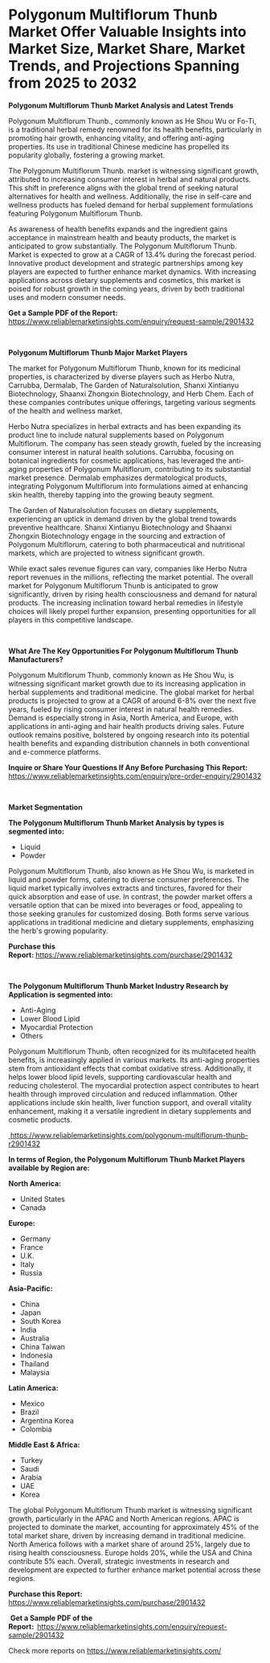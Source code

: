 <p><h1>Polygonum Multiflorum Thunb Market Offer Valuable Insights into Market Size, Market Share, Market Trends, and Projections Spanning from 2025 to 2032</h1></p><p><strong>Polygonum Multiflorum Thunb Market Analysis and Latest Trends</strong></p>
<p><p>Polygonum Multiflorum Thunb., commonly known as He Shou Wu or Fo-Ti, is a traditional herbal remedy renowned for its health benefits, particularly in promoting hair growth, enhancing vitality, and offering anti-aging properties. Its use in traditional Chinese medicine has propelled its popularity globally, fostering a growing market.</p><p>The Polygonum Multiflorum Thunb. market is witnessing significant growth, attributed to increasing consumer interest in herbal and natural products. This shift in preference aligns with the global trend of seeking natural alternatives for health and wellness. Additionally, the rise in self-care and wellness products has fueled demand for herbal supplement formulations featuring Polygonum Multiflorum Thunb.</p><p>As awareness of health benefits expands and the ingredient gains acceptance in mainstream health and beauty products, the market is anticipated to grow substantially. The Polygonum Multiflorum Thunb. Market is expected to grow at a CAGR of 13.4% during the forecast period. Innovative product development and strategic partnerships among key players are expected to further enhance market dynamics. With increasing applications across dietary supplements and cosmetics, this market is poised for robust growth in the coming years, driven by both traditional uses and modern consumer needs.</p></p>
<p><strong>Get a Sample PDF of the Report:&nbsp;</strong> <a href="https://www.reliablemarketinsights.com/enquiry/request-sample/2901432?utm_campaign=2280&utm_medium=2&utm_source=Github&utm_content=ia&utm_term=16032025&utm_id=polygonum-multiflorum-thunb">https://www.reliablemarketinsights.com/enquiry/request-sample/2901432</a></p>
<p>&nbsp;</p>
<p><strong>Polygonum Multiflorum Thunb Major Market Players</strong></p>
<p><p>The market for Polygonum Multiflorum Thunb, known for its medicinal properties, is characterized by diverse players such as Herbo Nutra, Carrubba, Dermalab, The Garden of Naturalsolution, Shanxi Xintianyu Biotechnology, Shaanxi Zhongxin Biotechnology, and Herb Chem. Each of these companies contributes unique offerings, targeting various segments of the health and wellness market.</p><p>Herbo Nutra specializes in herbal extracts and has been expanding its product line to include natural supplements based on Polygonum Multiflorum. The company has seen steady growth, fueled by the increasing consumer interest in natural health solutions. Carrubba, focusing on botanical ingredients for cosmetic applications, has leveraged the anti-aging properties of Polygonum Multiflorum, contributing to its substantial market presence. Dermalab emphasizes dermatological products, integrating Polygonum Multiflorum into formulations aimed at enhancing skin health, thereby tapping into the growing beauty segment.</p><p>The Garden of Naturalsolution focuses on dietary supplements, experiencing an uptick in demand driven by the global trend towards preventive healthcare. Shanxi Xintianyu Biotechnology and Shaanxi Zhongxin Biotechnology engage in the sourcing and extraction of Polygonum Multiflorum, catering to both pharmaceutical and nutritional markets, which are projected to witness significant growth. </p><p>While exact sales revenue figures can vary, companies like Herbo Nutra report revenues in the millions, reflecting the market potential. The overall market for Polygonum Multiflorum Thunb is anticipated to grow significantly, driven by rising health consciousness and demand for natural products. The increasing inclination toward herbal remedies in lifestyle choices will likely propel further expansion, presenting opportunities for all players in this competitive landscape.</p></p>
<p>&nbsp;</p>
<p><strong>What Are The Key Opportunities For Polygonum Multiflorum Thunb Manufacturers?</strong></p>
<p><p>Polygonum Multiflorum Thunb, commonly known as He Shou Wu, is witnessing significant market growth due to its increasing application in herbal supplements and traditional medicine. The global market for herbal products is projected to grow at a CAGR of around 6-8% over the next five years, fueled by rising consumer interest in natural health remedies. Demand is especially strong in Asia, North America, and Europe, with applications in anti-aging and hair health products driving sales. Future outlook remains positive, bolstered by ongoing research into its potential health benefits and expanding distribution channels in both conventional and e-commerce platforms.</p></p>
<p><strong>Inquire or Share Your Questions If Any Before Purchasing This Report:</strong> <a href="https://www.reliablemarketinsights.com/enquiry/pre-order-enquiry/2901432?utm_campaign=2280&utm_medium=2&utm_source=Github&utm_content=ia&utm_term=16032025&utm_id=polygonum-multiflorum-thunb">https://www.reliablemarketinsights.com/enquiry/pre-order-enquiry/2901432</a></p>
<p>&nbsp;</p>
<p><strong>Market Segmentation</strong></p>
<p><strong>The Polygonum Multiflorum Thunb Market Analysis by types is segmented into:</strong></p>
<p><ul><li>Liquid</li><li>Powder</li></ul></p>
<p><p>Polygonum Multiflorum Thunb, also known as He Shou Wu, is marketed in liquid and powder forms, catering to diverse consumer preferences. The liquid market typically involves extracts and tinctures, favored for their quick absorption and ease of use. In contrast, the powder market offers a versatile option that can be mixed into beverages or food, appealing to those seeking granules for customized dosing. Both forms serve various applications in traditional medicine and dietary supplements, emphasizing the herb's growing popularity.</p></p>
<p><strong>Purchase this Report:&nbsp;</strong><a href="https://www.reliablemarketinsights.com/purchase/2901432?utm_campaign=2280&utm_medium=2&utm_source=Github&utm_content=ia&utm_term=16032025&utm_id=polygonum-multiflorum-thunb">https://www.reliablemarketinsights.com/purchase/2901432</a></p>
<p>&nbsp;</p>
<p><strong>The Polygonum Multiflorum Thunb Market Industry Research by Application is segmented into:</strong></p>
<p><ul><li>Anti-Aging</li><li>Lower Blood Lipid</li><li>Myocardial Protection</li><li>Others</li></ul></p>
<p><p>Polygonum Multiflorum Thunb, often recognized for its multifaceted health benefits, is increasingly applied in various markets. Its anti-aging properties stem from antioxidant effects that combat oxidative stress. Additionally, it helps lower blood lipid levels, supporting cardiovascular health and reducing cholesterol. The myocardial protection aspect contributes to heart health through improved circulation and reduced inflammation. Other applications include skin health, liver function support, and overall vitality enhancement, making it a versatile ingredient in dietary supplements and cosmetic products.</p></p>
<p><a href="https://www.reliablemarketinsights.com/polygonum-multiflorum-thunb-r2901432?utm_campaign=2280&utm_medium=2&utm_source=Github&utm_content=ia&utm_term=16032025&utm_id=polygonum-multiflorum-thunb">&nbsp;https://www.reliablemarketinsights.com/polygonum-multiflorum-thunb-r2901432</a></p>
<p><strong>In terms of Region, the Polygonum Multiflorum Thunb Market Players available by Region are:</strong></p>
<p>
    <p> <strong> North America: </strong>
        <ul>
            <li>United States</li>
            <li>Canada</li>
        </ul>
        </p> 
    <p> <strong> Europe: </strong>
        <ul>
            <li>Germany</li>
            <li>France</li>
            <li>U.K.</li>
            <li>Italy</li>
            <li>Russia</li>
        </ul>
        </p> 
    <p> <strong> Asia-Pacific: </strong>
        <ul>
            <li>China</li>
            <li>Japan</li>
            <li>South Korea</li>
            <li>India</li>
            <li>Australia</li>
            <li>China Taiwan</li>
            <li>Indonesia</li>
            <li>Thailand</li>
            <li>Malaysia</li>
        </ul>
        </p> 
    <p> <strong> Latin America: </strong>
        <ul>
            <li>Mexico</li>
            <li>Brazil</li>
            <li>Argentina Korea</li>
            <li>Colombia</li>
        </ul>
        </p> 
    <p> <strong> Middle East & Africa: </strong>
        <ul>
            <li>Turkey</li>
            <li>Saudi</li>
            <li>Arabia</li>
            <li>UAE</li>
            <li>Korea</li>
        </ul>
    </p>
    </p>
<p><p>The global Polygonum Multiflorum Thunb market is witnessing significant growth, particularly in the APAC and North American regions. APAC is projected to dominate the market, accounting for approximately 45% of the total market share, driven by increasing demand in traditional medicine. North America follows with a market share of around 25%, largely due to rising health consciousness. Europe holds 20%, while the USA and China contribute 5% each. Overall, strategic investments in research and development are expected to further enhance market potential across these regions.</p></p>
<p><strong>Purchase this Report: </strong><a href="https://www.reliablemarketinsights.com/purchase/2901432?utm_campaign=2280&utm_medium=2&utm_source=Github&utm_content=ia&utm_term=16032025&utm_id=polygonum-multiflorum-thunb">https://www.reliablemarketinsights.com/purchase/2901432</a></p>
<p>&nbsp;<strong>Get a Sample PDF of the Report:&nbsp;&nbsp;</strong><a href="https://www.reliablemarketinsights.com/enquiry/request-sample/2901432?utm_campaign=2280&utm_medium=2&utm_source=Github&utm_content=ia&utm_term=16032025&utm_id=polygonum-multiflorum-thunb">https://www.reliablemarketinsights.com/enquiry/request-sample/2901432</a></p>
<p><strong></strong></p>
<p>Check more reports on <a href="https://www.reliablemarketinsights.com/?utm_campaign=2280&utm_medium=2&utm_source=Github&utm_content=ia&utm_term=16032025&utm_id=polygonum-multiflorum-thunb">https://www.reliablemarketinsights.com/</a></p>